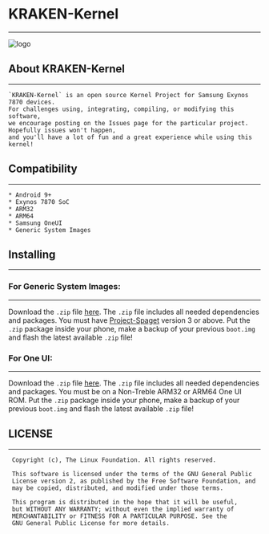 # KRAKEN-Kernel
----------

![logo](https://cdn.dribbble.com/users/3254730/screenshots/7002482/kraken_shot_dribbble.png "Header.exe")

## About KRAKEN-Kernel
----------
```
`KRAKEN-Kernel` is an open source Kernel Project for Samsung Exynos 7870 devices. 
For challenges using, integrating, compiling, or modifying this software,
we encourage posting on the Issues page for the particular project. 
Hopefully issues won't happen, 
and you'll have a lot of fun and a great experience while using this kernel!
```

## Compatibility
----------
```
* Android 9+
* Exynos 7870 SoC
* ARM32
* ARM64
* Samsung OneUI
* Generic System Images
```

## Installing
----------
### For Generic System Images:
----------
Download the `.zip` file [here](http://github.com/SPART4NICUS/DOWNLOADS/releases). 
The `.zip` file includes all needed dependencies and packages. 
You must have 
[Project-Spaget](https://forum.xda-developers.com/galaxy-j7/samsung-galaxy-j7-prime--j7-on-nxt-exynos7870/treble-projectspaget-trebleport-v3-0-t3953461) version 3 or above.
Put the `.zip` package inside your phone, make a backup of your previous `boot.img` 
and flash the latest available `.zip` file!

### For One UI:
----------
Download the `.zip` file [here](http://github.com/SPART4NICUS/DOWNLOADS/releases). 
The `.zip` file includes all needed dependencies and packages.
You must be on a Non-Treble ARM32 or ARM64 One UI ROM.
Put the `.zip` package inside your phone, make a backup of your previous `boot.img` 
and flash the latest available `.zip` file!

## LICENSE
----------
```
 Copyright (c), The Linux Foundation. All rights reserved.
 
 This software is licensed under the terms of the GNU General Public
 License version 2, as published by the Free Software Foundation, and
 may be copied, distributed, and modified under those terms.
 
 This program is distributed in the hope that it will be useful,
 but WITHOUT ANY WARRANTY; without even the implied warranty of
 MERCHANTABILITY or FITNESS FOR A PARTICULAR PURPOSE. See the
 GNU General Public License for more details.
```

